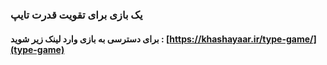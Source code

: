 ### یک بازی برای تقویت قدرت تایپ
#### برای دسترسی به بازی وارد لینک زیر شوید : [https://khashayaar.ir/type-game/](type-game)
